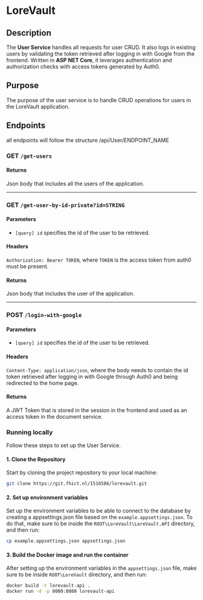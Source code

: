 # LoreVault

## Description
The **User Service** handles all requests for user CRUD. It also logs in existing users by validating the token retrieved after logging in with Google from the frontend. Written in **ASP NET Core**, it leverages authentication and authorization checks with access tokens generated by Auth0.

## Purpose
The purpose of the user service is to handle CRUD operations for users in the LoreVault application.

## Endpoints
all endpoints will follow the structure /api/User/ENDPOINT_NAME

### GET `/get-users`

#### Returns
Json body that includes all the users of the application.

---

### GET `/get-user-by-id-private?id=STRING`

#### Parameters
- `[query] id` specifies the id of the user to be retrieved. 

#### Headers
`Authorization: Bearer TOKEN`, where `TOKEN` is the access token from auth0 must be present.

#### Returns
Json body that includes the user of the application.

---

### POST `/login-with-google`

#### Parameters
- `[query] id` specifies the id of the user to be retrieved. 

#### Headers
`Content-Type: application/json`, where the body needs to contain the id token retrieved after logging in with Google through Auth0 and being redirected to the home page.

#### Returns
A JWT Token that is stored in the session in the frontend and used as an access token in the document service.

### Running locally
Follow these steps to set up the User Service.

#### 1. Clone the Repository
Start by cloning the project repository to your local machine:
```bash
git clone https://git.fhict.nl/I516586/lorevault.git
```

#### 2. Set up environment variables
Set up the environment variables to be able to connect to the database by creating a appsettings.json file based on the `example.appsettings.json`. To do that, make sure to be inside the `ROOT\LoreVault\LoreVault.API` directory, and then run:
```bash
cp example.appsettings.json appsettings.json
```

#### 3. Build the Docker image and run the container
After setting up the environment variables in the `appsettings.json` file, make sure to be inside `ROOT\LoreVault` directory, and then run:
```bash
docker build -t lorevault-api .
docker run -d -p 8080:8080 lorevault-api
```